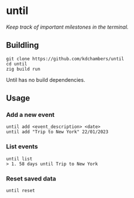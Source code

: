 # until

*Keep track of important milestones in the terminal.*

## Buildling

```
git clone https://github.com/kdchambers/until
cd until
zig build run
```

Until has no build dependencies.

## Usage
### Add a new event

```
until add <event_description> <date>
until add "Trip to New York" 22/01/2023 
```

### List events

```
until list
> 1. 58 days until Trip to New York
```

### Reset saved data

```
until reset
```